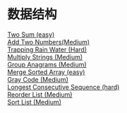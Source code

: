 # 数据结构

<a href="src/1-500/1">Two Sum (easy)</a>  <br>
<a href="src/1-500/002">Add Two Numbers(Medium)</a>  <br>
<a href="src/1-500/42">Trapping Rain Water (Hard)</a>  <br>
<a href="src/1-500/43">Multiply Strings (Medium)</a>  <br>
<a href="src/1-500/49">Group Anagrams (Medium)</a>  <br>
<a href="src/1-500/88">Merge Sorted Array (easy)</a>  <br>
<a href="src/1-500/89">Gray Code (Medium)</a>  <br>
<a href="src/1-500/128">Longest Consecutive Sequence (hard)</a>  <br>
<a href="src/1-500/143">Reorder List (Medium)</a>  <br>
<a href="src/1-500/143">Sort List (Medium)</a>  <br>
